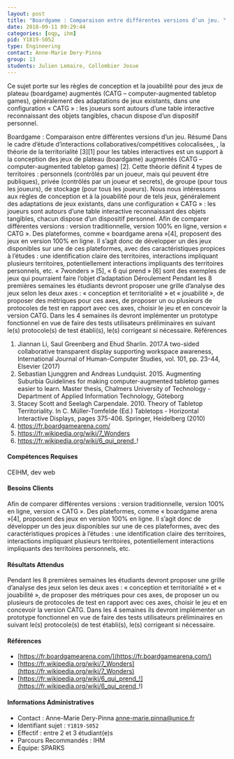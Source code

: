 ```yaml
---
layout: post
title: "Boardgame : Comparaison entre différentes versions d’un jeu. "
date: 2018-09-11 09:29:44
categories: [oqp, ihm]
pid: Y1819-S052
type: Engineering
contact: Anne-Marie Dery-Pinna
group: 13
students: Julien Lemaire, Collombier Josue
---
```

       
Ce sujet porte sur les règles de conception et la jouabilité pour des jeux de plateau (boardgame) augmentés (CATG – computer-augmented tabletop games), généralement des adaptations de jeux existants, dans une configuration « CATG » : les joueurs sont autours d’une table interactive reconnaissant des objets tangibles, chacun dispose d’un dispositif personnel. 

Boardgame : Comparaison entre différentes versions d’un jeu. 
Résumé
Dans le cadre d’étude d’interactions collaboratives/compétitives colocalisées, , la théorie de la territorialité [3][1] pour les tables interactives est un support à la conception des jeux de plateau (boardgame) augmentés (CATG – computer-augmented tabletop games) [2]. Cette théorie définit 4 types de territoires : personnels (contrôlés par un joueur, mais qui peuvent être publiques), privée (contrôlés par un joueur et secrets), de groupe (pour tous les joueurs), de stockage (pour tous les joueurs). 
Nous nous intéressons aux règles de conception et à la jouabilité pour de tels jeux, généralement des adaptations de jeux existants, dans une configuration « CATG » : les joueurs sont autours d’une table interactive reconnaissant des objets tangibles, chacun dispose d’un dispositif personnel. 
Afin de comparer différentes versions : version traditionnelle, version 100% en ligne, version « CATG ».  Des plateformes, comme « boardgame arena »[4], proposent des jeux en version 100% en ligne. Il s’agit donc de développer un des jeux disponibles sur une de ces plateformes, avec des caractéristiques propices à l’études : une identification claire des territoires, interactions impliquant plusieurs territoires, potentiellement interactions impliquants des territoires personnels, etc. 
« 7wonders » [5], « 6 qui prend » [6] sont des exemples de jeux qui pourraient faire l’objet d’adaptation 
Déroulement
Pendant les 8 premières semaines les étudiants devront proposer une grille d’analyse des jeux selon les deux axes : « conception et territorialité » et « jouabilité », de proposer des métriques pour ces axes, de proposer un ou plusieurs de protocoles de test en rapport avec ces axes, choisir le jeu et en concevoir la version CATG.
Dans les 4 semaines ils devront implémenter un prototype fonctionnel en vue de faire des tests utilisateurs préliminaires en suivant le(s) protocole(s) de test établi(s), le(s) corrigeant si nécessaire. 
Références
1.	Jiannan Li, Saul Greenberg and Ehud Sharlin. 2017.A two-sided collaborative transparent display supporting workspace awareness, International Journal of Human-Computer Studies, vol. 101, pp. 23-44, Elsevier (2017)
2.	Sebastian Ljunggren and Andreas Lundquist. 2015. Augmenting Suburbia Guidelines for making computer-augmented tabletop games easier to learn. Master thesis, Chalmers University of Technology - Department of Applied Information Technology, Göteborg
3.	Stacey Scott and Seelagh Carpendale. 2010. Theory of Tabletop Territoriality. In C. Müller-Tomfelde (Ed.) Tabletops - Horizontal Interactive Displays, pages 375-406. Springer, Heidelberg (2010)
4.	https://fr.boardgamearena.com/
5.	https://fr.wikipedia.org/wiki/7_Wonders 
6.	https://fr.wikipedia.org/wiki/6_qui_prend_! 


#### Compétences Requises
CEIHM, dev web



     

#### Besoins Clients
Afin de comparer différentes versions : version traditionnelle, version 100% en ligne, version « CATG ».  Des plateformes, comme « boardgame arena »[4], proposent des jeux en version 100% en ligne. Il s’agit donc de développer un des jeux disponibles sur une de ces plateformes, avec des caractéristiques propices à l’études : une identification claire des territoires, interactions impliquant plusieurs territoires, potentiellement interactions impliquants des territoires personnels, etc. 

#### Résultats Attendus
Pendant les 8 premières semaines les étudiants devront proposer une grille d’analyse des jeux selon les deux axes : « conception et territorialité » et « jouabilité », de proposer des métriques pour ces axes, de proposer un ou plusieurs de protocoles de test en rapport avec ces axes, choisir le jeu et en concevoir la version CATG.
Dans les 4 semaines ils devront implémenter un prototype fonctionnel en vue de faire des tests utilisateurs préliminaires en suivant le(s) protocole(s) de test établi(s), le(s) corrigeant si nécessaire. 


#### Références

  * [https://fr.boardgamearena.com/](https://fr.boardgamearena.com/)
  * [https://fr.wikipedia.org/wiki/7_Wonders](https://fr.wikipedia.org/wiki/7_Wonders)
  * [https://fr.wikipedia.org/wiki/6_qui_prend_!](https://fr.wikipedia.org/wiki/6_qui_prend_!)

#### Informations Administratives
  * Contact : Anne-Marie Dery-Pinna <anne-marie.pinna@unice.fr>
  * Identifiant sujet : `Y1819-S052`
  * Effectif : entre 2 et 3 étudiant(e)s
  * Parcours Recommandés : IHM
  * Équipe: SPARKS

     